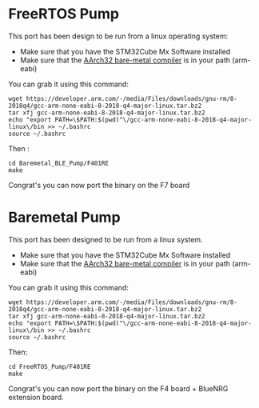 # FreeRTOS Pump

This port has been design to be run from a linux operating system: 
- Make sure that you have the STM32Cube Mx Software installed
- Make sure that the [AArch32 bare-metal compiler](https://developer.arm.com/open-source/gnu-toolchain/gnu-a/downloads?fbclid=IwAR2I_6zIP3RlRHWNmEP8ILh4RCU_YZxbl81QFU_9FZ7fBnJA82Z5OmoFixg) is in your path (arm-eabi)

You can grab it using this command:
~~~
wget https://developer.arm.com/-/media/Files/downloads/gnu-rm/8-2018q4/gcc-arm-none-eabi-8-2018-q4-major-linux.tar.bz2
tar xfj gcc-arm-none-eabi-8-2018-q4-major-linux.tar.bz2
echo "export PATH=\$PATH:$(pwd)"\/gcc-arm-none-eabi-8-2018-q4-major-linux\/bin >> ~/.bashrc
source ~/.bashrc
~~~

Then :
~~~
cd Baremetal_BLE_Pump/F401RE
make
~~~

Congrat's you can now port the binary on the F7 board


# Baremetal Pump

This port has been designed to be run from a linux system. 
- Make sure that you have the STM32Cube Mx Software installed
- Make sure that the [AArch32 bare-metal compiler](https://developer.arm.com/open-source/gnu-toolchain/gnu-a/downloads?fbclid=IwAR2I_6zIP3RlRHWNmEP8ILh4RCU_YZxbl81QFU_9FZ7fBnJA82Z5OmoFixg) is in your path (arm-eabi)

You can grab it using this command:
~~~
wget https://developer.arm.com/-/media/Files/downloads/gnu-rm/8-2018q4/gcc-arm-none-eabi-8-2018-q4-major-linux.tar.bz2
tar xfj gcc-arm-none-eabi-8-2018-q4-major-linux.tar.bz2
echo "export PATH=\$PATH:$(pwd)"\/gcc-arm-none-eabi-8-2018-q4-major-linux\/bin >> ~/.bashrc
source ~/.bashrc
~~~

Then:
~~~
cd FreeRTOS_Pump/F401RE
make
~~~

Congrat's you can now port the binary on the F4 board + BlueNRG extension board.
